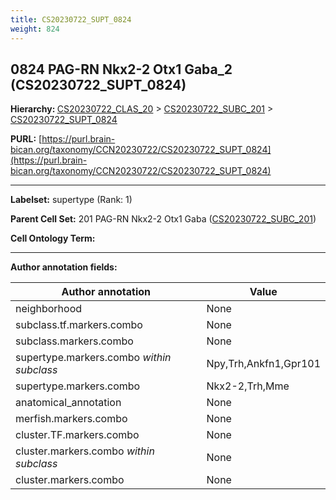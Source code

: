 ```yaml
---
title: CS20230722_SUPT_0824
weight: 824
---
```

## 0824 PAG-RN Nkx2-2 Otx1 Gaba_2 (CS20230722_SUPT_0824)
<b>Hierarchy: </b>
[CS20230722_CLAS_20](../CS20230722_CLAS_20) >
[CS20230722_SUBC_201](../CS20230722_SUBC_201) >
[CS20230722_SUPT_0824](../CS20230722_SUPT_0824)

**PURL:** [https://purl.brain-bican.org/taxonomy/CCN20230722/CS20230722_SUPT_0824](https://purl.brain-bican.org/taxonomy/CCN20230722/CS20230722_SUPT_0824)

---


**Labelset:** supertype (Rank: 1)

**Parent Cell Set:** 201 PAG-RN Nkx2-2 Otx1 Gaba ([CS20230722_SUBC_201](../CS20230722_SUBC_201))



**Cell Ontology Term:** 

[MARKER GENES.]: #


---

[TRANSFERRED ANNOTATIONS.]: #


[AUTHOR ANNOTATION FIELDS.]: #


**Author annotation fields:**

| Author annotation | Value |
|-------------------|-------|
|neighborhood|None|
|subclass.tf.markers.combo|None|
|subclass.markers.combo|None|
|supertype.markers.combo _within subclass_|Npy,Trh,Ankfn1,Gpr101|
|supertype.markers.combo|Nkx2-2,Trh,Mme|
|anatomical_annotation|None|
|merfish.markers.combo|None|
|cluster.TF.markers.combo|None|
|cluster.markers.combo _within subclass_|None|
|cluster.markers.combo|None|
